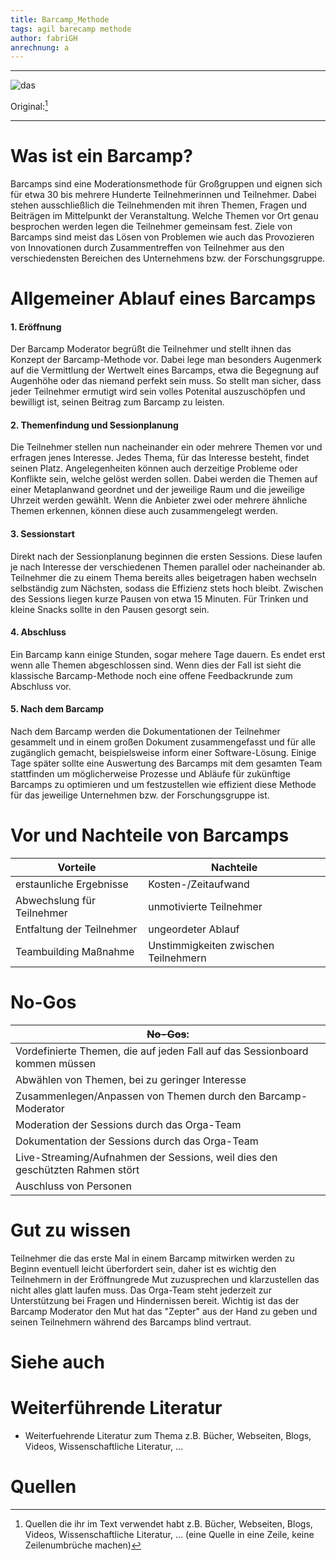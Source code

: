 ```yaml
---
title: Barcamp_Methode
tags: agil barecamp methode 
author: fabriGH
anrechnung: a
---
```


---

![das](https://user-images.githubusercontent.com/92790072/141985691-412d3819-490b-4efc-9eef-7f488a7cc444.jpg)

Original:[^1]

---

# Was ist ein Barcamp?

Barcamps sind eine Moderationsmethode für Großgruppen und eignen sich für etwa 30 bis mehrere Hunderte Teilnehmerinnen und Teilnehmer. Dabei stehen ausschließlich die Teilnehmenden mit ihren Themen, Fragen und Beiträgen im Mittelpunkt der Veranstaltung. Welche Themen vor Ort genau besprochen werden legen die Teilnehmer gemeinsam fest. Ziele von Barcamps sind meist das Lösen von Problemen wie auch das Provozieren von Innovationen durch Zusammentreffen von Teilnehmer aus den verschiedensten Bereichen des Unternehmens bzw. der Forschungsgruppe.


# Allgemeiner Ablauf eines Barcamps

#### 1. Eröffnung 
Der Barcamp Moderator begrüßt die Teilnehmer und stellt ihnen das Konzept der Barcamp-Methode vor. Dabei lege man besonders Augenmerk auf die Vermittlung der Wertwelt eines Barcamps, etwa die Begegnung auf Augenhöhe oder das niemand perfekt sein muss. So stellt man sicher, dass jeder Teilnehmer ermutigt wird sein volles Potenital auszuschöpfen und bewilligt ist, seinen Beitrag zum Barcamp zu leisten.

#### 2. Themenfindung und Sessionplanung
Die Teilnehmer stellen nun nacheinander ein oder mehrere Themen vor und erfragen jenes Interesse. Jedes Thema, für das Interesse besteht, findet seinen Platz. Angelegenheiten können auch derzeitige Probleme oder Konflikte sein, welche gelöst werden sollen. Dabei werden die Themen auf einer Metaplanwand geordnet und der jeweilige Raum und die jeweilige Uhrzeit werden gewählt. Wenn die Anbieter zwei oder mehrere ähnliche Themen erkennen, können diese auch zusammengelegt werden.

#### 3. Sessionstart
Direkt nach der Sessionplanung beginnen die ersten Sessions. Diese laufen je nach Interesse der verschiedenen Themen parallel oder nacheinander ab. Teilnehmer die zu einem Thema bereits alles beigetragen haben wechseln selbständig zum Nächsten, sodass die Effizienz stets hoch bleibt. Zwischen des Sessions liegen kurze Pausen von etwa 15 Minuten. Für Trinken und kleine Snacks sollte in den Pausen gesorgt sein.

#### 4. Abschluss
Ein Barcamp kann einige Stunden, sogar mehere Tage dauern. Es endet erst wenn alle Themen abgeschlossen sind. Wenn dies der Fall ist sieht die klassische Barcamp-Methode noch eine offene Feedbackrunde zum Abschluss vor.

#### 5. Nach dem Barcamp
Nach dem Barcamp werden die Dokumentationen der Teilnehmer gesammelt und in einem großen Dokument zusammengefasst und für alle zugänglich gemacht, beispielsweise inform einer Software-Lösung. Einige Tage später sollte eine Auswertung des Barcamps mit dem gesamten Team stattfinden um möglicherweise Prozesse und Abläufe für zukünftige Barcamps zu optimieren und um festzustellen wie effizient diese Methode für das jeweilige Unternehmen bzw. der Forschungsgruppe ist.

# Vor und Nachteile von Barcamps

|Vorteile | Nachteile |
|---|---|
|erstaunliche Ergebnisse|Kosten-/Zeitaufwand|
|Abwechslung für Teilnehmer |unmotivierte Teilnehmer|
|Entfaltung der Teilnehmer|ungeordeter Ablauf|
|Teambuilding Maßnahme|Unstimmigkeiten zwischen Teilnehmern|

# No-Gos
| ~~No-Gos~~:  | 
| ------------- | 
| Vordefinierte Themen, die auf jeden Fall auf das Sessionboard kommen müssen  |
| Abwählen von Themen, bei zu geringer Interesse  | 
| Zusammenlegen/Anpassen von Themen durch den Barcamp-Moderator |
| Moderation der Sessions durch das Orga-Team |
| Dokumentation der Sessions durch das Orga-Team |
| Live-Streaming/Aufnahmen der Sessions, weil dies den geschützten Rahmen stört |
| Auschluss von Personen |

# Gut zu wissen
Teilnehmer die das erste Mal in einem Barcamp mitwirken werden zu Beginn eventuell leicht überfordert sein, daher ist es wichtig den Teilnehmern in der Eröffnungrede Mut zuzusprechen und klarzustellen das nicht alles glatt laufen muss. Das Orga-Team steht jederzeit zur Unterstützung bei Fragen und Hindernissen bereit. Wichtig ist das der Barcamp Moderator den Mut hat das "Zepter" aus der Hand zu geben und seinen Teilnehmern während des Barcamps blind vertraut.


# Siehe auch

# Weiterführende Literatur

* Weiterfuehrende Literatur zum Thema z.B. Bücher, Webseiten, Blogs, Videos, Wissenschaftliche Literatur, ...

# Quellen

[^1]: Quellen die ihr im Text verwendet habt z.B. Bücher, Webseiten, Blogs, Videos, Wissenschaftliche Literatur, ... (eine Quelle in eine Zeile, keine Zeilenumbrüche machen)
[^2]: [A Guide to the Project Management Body of Knowledge (PMBOK® Guide)](https://www.pmi.org/pmbok-guide-standards/foundational/PMBOK)
[^3]: [Basic Formatting Syntax for GitHub flavored Markdown](https://docs.github.com/en/github/writing-on-github/getting-started-with-writing-and-formatting-on-github/basic-writing-and-formatting-syntax)
[^4]: [Advanced Formatting Syntax for GitHub flavored Markdown](https://docs.github.com/en/github/writing-on-github/working-with-advanced-formatting/organizing-information-with-tables)
[^1]: [Barcamp Koblenz](https://www.google.com/search?q=barcamp&rlz=1C1CHBF_deDE925DE925&sxsrf=AOaemvI_xkjd5EX7DQSDHTe8NRh2TE_FFQ:1637064980591&source=lnms&tbm=isch&sa=X&ved=2ahUKEwjhiJGl7pz0AhUe8LsIHRCrBEEQ_AUoAXoECAEQAw&biw=1745&bih=845&dpr=1.1#imgrc=0YiaNGPD0FX5KM&imgdii=-259atIR1xWCAM)
